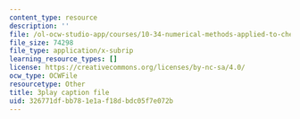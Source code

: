 ```yaml
---
content_type: resource
description: ''
file: /ol-ocw-studio-app/courses/10-34-numerical-methods-applied-to-chemical-engineering-fall-2015/326771dfbb781e1af18dbdc05f7e072b_3rIGt0GdGMY.srt
file_size: 74298
file_type: application/x-subrip
learning_resource_types: []
license: https://creativecommons.org/licenses/by-nc-sa/4.0/
ocw_type: OCWFile
resourcetype: Other
title: 3play caption file
uid: 326771df-bb78-1e1a-f18d-bdc05f7e072b
---
```

